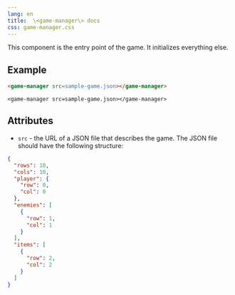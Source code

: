 ```yaml
---
lang: en
title:  \<game-manager\> docs
css: game-manager.css
---
```


<main>

This component is the entry point of the game. It initializes everything else.


## Example

```html
<game-manager src=sample-game.json></game-manager>
```

```{=html}
<game-manager src=sample-game.json></game-manager>
```

## Attributes

* `src` - the URL of a JSON file that describes the game. The JSON file should have the following structure:

<!-- TODO: update this later -->
```json
{
  "rows": 10,
  "cols": 10,
  "player": {
    "row": 0,
    "col": 0
  },
  "enemies": [
    {
      "row": 1,
      "col": 1
    }
  ],
  "items": [
    {
      "row": 2,
      "col": 2
    }
  ]
}
```


</main>

<script type="module">
import {GameManager} frpom './GameManager.js'

window.gameManager = document.querySelector('game-manager')
</script>
